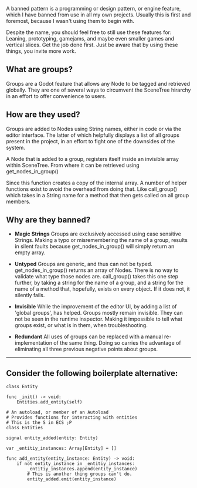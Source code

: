 A banned pattern is a programming or design pattern, or engine feature, which I have banned from use in all my own projects. Usually this is first and foremost, because I wasn't using them to begin with.

Despite the name, you should feel free to still use these features for: Leaning, prototyping, gamejams, and maybe even smaller games and vertical slices. Get the job done first. Just be aware that by using these things, you invite more work.

## What are groups?
Groups are a Godot feature that allows any Node to be tagged and retrieved globally. They are one of several ways to circumvent the SceneTree hirarchy in an effort to offer convenience to users.

## How are they used?
Groups are added to Nodes using String names, either in code or via the editor interface. The latter of which helpfully displays a list of all groups present in the project, in an effort to fight one of the downsides of the system.

A Node that is added to a group, registers itself inside an invisible array within SceneTree. From where it can be retrieved using get_nodes_in_group()

Since this function creates a copy of the internal array. A number of helper functions exist to avoid the overhead from doing that. Like call_group() which takes in a String name for a method that then gets called on all group members.

## Why are they banned?

* **Magic Strings**
Groups are exclusively accessed using case sensitive Strings. Making a typo or misremembering the name of a group, results in silent faults because get_nodes_in_group() will simply return an empty array.

* **Untyped**
Groups are generic, and thus can not be typed. get_nodes_in_group() returns an array of Nodes. There is no way to validate what type those nodes are. call_group() takes this one step further, by taking a string for the name of a group, and a string for the name of a method that, hopefully, exists on every object. If it does not, it silently fails.

* **Invisible**
While the improvement of the editor UI, by adding a list of 'global groups', has helped. Groups mostly remain invisible. They can not be seen in the runtime inspector. Making it impossible to tell what groups exist, or what is in them, when troubleshooting.

* **Redundant**
All uses of groups can be replaced with a manual re-implementation of the same thing. Doing so carries the advantage of eliminating all three previous negative points about groups.

---

## Consider the following boilerplate alternative:

```gdscript
class Entity

func _init() -> void:
	Entities.add_entity(self)
```

```gdscript
# An autoload, or member of an Autoload
# Provides functions for interacting with entities
# This is the S in ECS ;P
class Entities

signal entity_added(entity: Entity)

var _entitiy_instances: Array[Entity] = []

func add_entity(entity_instance: Entity) -> void:
	if not entity_instance in _entitiy_instances:
		_entitiy_instances.append(entity_instance)
		# This is another thing groups can't do.
		entity_added.emit(entity_instance)
```